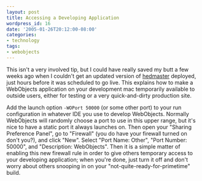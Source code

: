 ```yaml
---
layout: post
title: Accessing a Developing Application
wordpress_id: 16
date: '2005-01-26T20:12:00-08:00'
categories:
- technology
tags:
- webobjects
---
```

This isn't a very involved tip, but I could have really saved my butt a few
weeks ago when I couldn't get an updated version of [hedmaster][] deployed,
just hours before it was scheduled to go live.  This explains how to make a
WebObjects application on your development mac temporarily available to
outside users, either for testing or a very quick-and-dirty production site.

Add the launch option `-WOPort 50000` (or some other port) to your run
configuration in whatever IDE you use to develop WebObjects.  Normally
WebObjects will randomly choose a port to use in this upper range, but it's
nice to have a static port it always launches on.  Then open your "Sharing
Preference Panel", go to "Firewall" (you do have your firewall turned on don't
you?), and click "New".  Select "Port Name: Other", "Port Number: 50000", and
"Description: WebObjects".  Then it is a simple matter of enabling this new
firewall rule in order to give others temporary access to your developing
application; when you're done, just turn it off and don't worry about others
snooping in on your "not-quite-ready-for-primetime" build.

[hedmaster]: /projects/hedmaster
